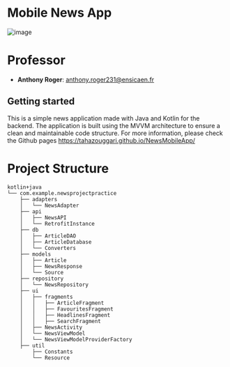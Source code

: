  # Mobile News App


![image](https://github.com/user-attachments/assets/45c31981-f876-4b07-8524-753cc9a39c32)


# Professor

- **Anthony Roger**: anthony.roger231@ensicaen.fr



## Getting started

This is a simple news application made with Java and Kotlin for the backend. The application is built using the MVVM architecture to ensure a clean and maintainable code structure. For more information, please check the Github pages
https://tahazouggari.github.io/NewsMobileApp/

# Project Structure

```
kotlin+java
└── com.example.newsprojectpractice
    ├── adapters
    │   └── NewsAdapter
    ├── api
    │   ├── NewsAPI
    │   └── RetrofitInstance
    ├── db
    │   ├── ArticleDAO
    │   ├── ArticleDatabase
    │   └── Converters
    ├── models
    │   ├── Article
    │   ├── NewsResponse
    │   └── Source
    ├── repository
    │   └── NewsRepository
    ├── ui
    │   ├── fragments
    │   │   ├── ArticleFragment
    │   │   ├── FavouritesFragment
    │   │   ├── HeadlinesFragment
    │   │   ├── SearchFragment
    │   ├── NewsActivity
    │   └── NewsViewModel
    │   └── NewsViewModelProviderFactory
    ├── util
        ├── Constants
        └── Resource
```


